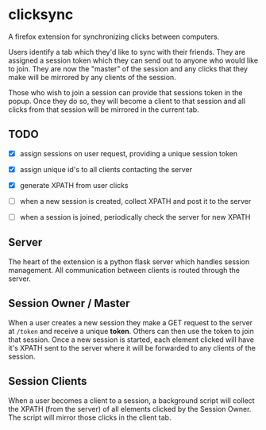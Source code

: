 # clicksync 

A firefox extension for synchronizing clicks between computers.

Users identify a tab which they'd like to sync with their friends. They are
assigned a session token which they can send out to anyone who would like to join.
They are now the "master" of the session and any clicks that they make will be mirrored
by any clients of the session. 

Those who wish to join a session can provide that sessions token in the popup. Once they do so, 
they will become a client to that session and all clicks from that session will be mirrored in the 
current tab. 

## TODO

- [x] assign sessions on user request, providing a unique session token
- [x] assign unique id's to all clients contacting the server
- [x] generate XPATH from user clicks
- [ ] when a new session is created, collect XPATH and post it to the server
- [ ] when a session is joined, periodically check the server for new XPATH


## Server

The heart of the extension is a python flask server which handles session management. All communication
between clients is routed through the server.

## Session Owner / Master

When a user creates a new session they make a GET request to the server at `/token` and receive a unique **token**.
Others can then use the token to join that session. Once a new session is started, each element clicked will have it's 
XPATH sent to the server where it will be forwarded to any clients of the session. 

## Session Clients

When a user becomes a client to a session, a background script will collect the XPATH (from the server) of all
elements clicked by the Session Owner. The script will mirror those clicks in the client tab. 


